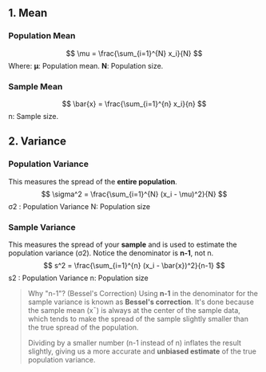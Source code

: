 
## 1. Mean

### Population Mean
$$
\mu = \frac{\sum_{i=1}^{N} x_i}{N}
$$
Where:
**μ**: Population mean.
**N**: Population size.
### Sample Mean
$$
\bar{x} = \frac{\sum_{i=1}^{n} x_i}{n}
$$
n: Sample size.
## 2. Variance

### Population Variance
This measures the spread of the **entire population**.
$$
\sigma^2 = \frac{\sum_{i=1}^{N} (x_i - \mu)^2}{N}
$$
σ2 : Population Variance
N: Population size
### Sample Variance
This measures the spread of your **sample** and is used to estimate the population variance (σ2). Notice the denominator is **n-1**, not n.
$$
s^2 = \frac{\sum_{i=1}^{n} (x_i - \bar{x})^2}{n-1}
$$
s2 : Population Variance
n: Population size

>Why "n-1"? (Bessel's Correction)
Using **n-1** in the denominator for the sample variance is known as **Bessel's correction**. It's done because the sample mean (xˉ) is always at the center of the sample data, which tends to make the spread of the sample slightly smaller than the true spread of the population.
>
>Dividing by a smaller number (n-1 instead of n) inflates the result slightly, giving us a more accurate and **unbiased estimate** of the true population variance.